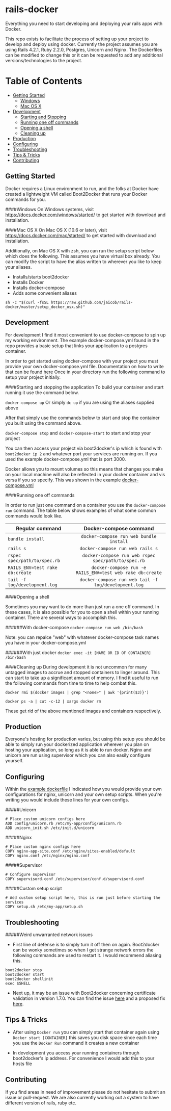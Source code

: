 # rails-docker
Everything you need to start developing and deploying your rails apps with Docker.

This repo exists to facilitate the process of setting up your project to develop and deploy using docker. Currently the project assumes you are using Rails 4.2.1, Ruby 2.2.0, Postgres, Unicorn and Nginx. The Dockerfiles can be modified to change this or it can be requested to add any additional versions/technologies to the project.

Table of Contents
=================
  * [Getting Started](#getting-started)
    * [Windows](#windows)
    * [Mac OS X](#mac-os-x)
  * [Development](#development)
    * [Starting and Stopping](#starting-and-stopping-the-application) 
    * [Running one off commands](#running-one-off-commands)
    * [Opening a shell](#opening-a-shell)
    * [Cleaning up](#cleaning-up)
  * [Production](#production)
  * [Configuring](#configuring)
  * [Troubleshooting](#troubleshooting)
  * [Tips & Tricks](#tips--tricks)
  * [Contributing](#contributing)


Getting Started
-----
Docker requires a Linux environment to run, and the folks at Docker have created a lightweight VM called Boot2Docker that runs your Docker commands for you.

####Windows
On Windows systems, visit https://docs.docker.com/windows/started/ to get started with download and installation.

####Mac OS X
On Mac OS X (10.6 or later), visit https://docs.docker.com/mac/started/ to get started with download and installation.

Additionally, on Mac OS X with zsh, you can run the setup script below which does the following. This assumes you have virtual box already. You can modify the script to have the alias written to wherever you like to keep your aliases.
- Installs/starts boot2docker
- Installs Docker
- Installs docker-compose
- Adds some convenient aliases

`sh -c "$(curl -fsSL https://raw.github.com/jaicob/rails-docker/master/setup_docker_osx.sh)"`


Development
-----
For development I find it most convenient to use docker-compose to spin up my working environment. The example docker-compose.yml found in the repo provides a basic setup that links your application to a postgres container.

In order to get started using docker-compose with your project you must provide your own docker-compose.yml file. Documentation on how to write that can be found [here](https://docs.docker.com/compose/)
Once in your directory run the following command to setup your project initially.

####Starting and stopping the application
To build your container and start running it use the command below. 

`docker-compose up`
Or simply `dc up` if you are using the aliases supplied above

After that simply use the commands below to start and stop the container you built using the command above.

`docker-compose stop` and `docker-compose-start` to start and stop your project

You can then access your project via boot2docker's ip which is found with `boot2docker ip 2` and whatever port your services are running on. If you used the example docker-compose.yml that is port 3000.

Docker allows you to mount volumes so this means that changes you make on your local machine will also be reflected in your docker container and vis versa if you so specify. This was shown in the example [docker-compose.yml](https://github.com/Jaicob/rails-docker/blob/master/docker-compose.yml) 

####Running one off commands 

In order to run just one command on a container you use the `docker-compose run` command. The table below shows examples of what some common commands would look like.

| Regular command                |  Docker-compose command                                    |
|------------------------------- |:----------------------------------------------------------:|
| `bundle install`               |  `docker-compose run web bundle install`                   |
| `rails s`                      |  `docker-compose run web rails s`                          |
| `rspec spec/path/to/spec.rb`   |  `docker-compose run web rspec spec/path/to/spec.rb`       |
| `RAILS_ENV=test rake db:create`|  `docker-compose run -e RAILS_ENV=test web rake db:create` |
| `tail -f log/development.log`  |  `docker-compose run web tail -f log/development.log`      |  

####Opening a shell 

Sometimes you may want to do more than just run a one off command. In these cases, it is also possible for you to open a shell within your running container. There are several ways to accomplish this.

######With docker-compose
`docker-compose run web /bin/bash`

Note: you can repalce "web" with whatever docker-compose task names you have in your docker-compose.yml 

######With just docker
`docker exec -it [NAME OR ID OF CONTAINER] /bin/bash`

####Cleaning up
During development it is not uncommon for many untagged images to accrue and stopped containers to linger around. This can start to take up a significant amount of memory. I find it useful to run the following commands from time to time to help combat this. 

`docker rmi $(docker images | grep "<none>" | awk '{print($3)}')`

`docker ps -a | cut -c-12 | xargs docker rm`

These get rid of the above mentioned images and containers respectively. 


Production
----
Everyone's hosting for production varies, but using this setup you should be able to simply run your dockerized application wherever you plan on hosting your application, so long as it is able to run docker. Nginx and unicorn are run using supervisor which you can also easily configure yourself.


Configuring
----
Within the [example dockerfile](https://github.com/Jaicob/rails-docker/blob/master/Dockerfile.example) I indicated how you would provide your own configurations for nginx, unicorn and your own setup scripts. When you're writing you would include these lines for your own configs.

#####Unicorn 
```
# Place custom unicorn configs here
ADD config/unicorn.rb /etc/my-app/config/unicorn.rb				
ADD unicorn_init.sh /etc/init.d/unicorn
```

#####Nginx 
```
# Place custom nginx configs here
COPY nginx-app-site.conf /etc/nginx/sites-enabled/default
COPY nginx.conf /etc/nginx/nginx.conf
```
#####Supervisor 
```
# Configure supervisor
COPY supervisord.conf /etc/supervisor/conf.d/supervisord.conf
```

#####Custom setup script
```
# Add custom setup script here, this is run just before starting the services
COPY setup.sh /etc/my-app/setup.sh
```


Troubleshooting
----

#####Weird unwarranted network issues
- First line of defense is to simply turn it off then on again. Boot2docker can be wonky sometimes so when I get strange network errors the following commands are used to restart it. I would recommend aliasing this.

```
boot2docker stop
boot2docker start
boot2docker shellinit
exec $SHELL
```


- Next up, it may be an issue with Boot2docker concerning certificate validation in version 1.7.0. You can find the issue [here](https://github.com/boot2docker/boot2docker/issues/938) and a proposed fix [here](https://gist.github.com/garthk/d5a17007c277aa5c76de).


Tips & Tricks
----
- After using `Docker run` you can simply start that container again using `Docker start [CONTAINER]` this saves you disk space since each time you use the `Docker Run` command it creates a new container

- In development you access your running containers through boot2docker's ip address. For convenience I would add this to your hosts file

Contributing
-----
If you find areas in need of improvement please do not hesitate to submit an issue or pull-request. We are also currently working out a system to have different version of rails, ruby etc. 




